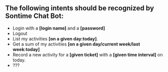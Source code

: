 ## The following intents should be recognized by Sontime Chat Bot:

- Login with a **[login name]** and a **[password]**
- Logout
- List my activities **[on a given day:today]**.
- Get a sum of my activities **[on a given day/current week/last week:today]**
- Record a new activity for a **[given ticket]** with a **[given time interval]** on today.
- ???
